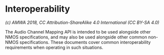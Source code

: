 # Interoperability

_(c) AMWA 2018, CC Attribution-ShareAlike 4.0 International (CC BY-SA 4.0)_

The Audio Channel Mapping API is intended to be used alongside other NMOS specifications, and may also be used alongside other common non-NMOS specifications. These documents cover common interoperability requirements when operating in such situations.